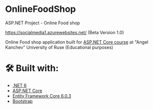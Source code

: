 # OnlineFoodShop
ASP.NET Project - Online Food shop 

https://socialmedia1.azurewebsites.net/ (Beta Version 1.0)

<p>Online Food shop application built for <a href="https://www.uni-ruse.bg/">ASP.NET Core course</a> at "Angel Kanchev" University of Ruse (Educational purposes)</p>

# 🛠 Built with:
* [.NET 6](https://github.com/dotnet/core)
* [ASP.NET Core](https://github.com/dotnet/aspnetcore)
* [Entity Framework Core 6.0.3](https://github.com/dotnet/efcore)
* [Bootstrap](https://github.com/twbs/bootstrap)
